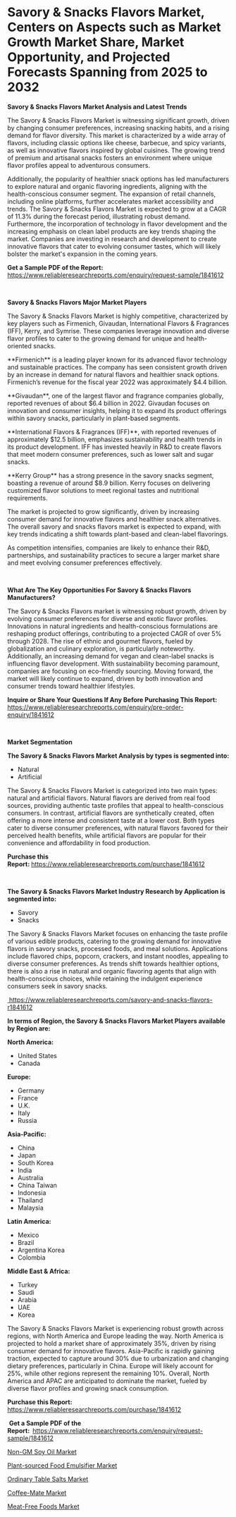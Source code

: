 <p><h1>Savory & Snacks Flavors Market, Centers on Aspects such as Market Growth Market Share, Market Opportunity, and Projected Forecasts Spanning from 2025 to 2032</h1></p><p><strong>Savory & Snacks Flavors Market Analysis and Latest Trends</strong></p>
<p><p>The Savory & Snacks Flavors Market is witnessing significant growth, driven by changing consumer preferences, increasing snacking habits, and a rising demand for flavor diversity. This market is characterized by a wide array of flavors, including classic options like cheese, barbecue, and spicy variants, as well as innovative flavors inspired by global cuisines. The growing trend of premium and artisanal snacks fosters an environment where unique flavor profiles appeal to adventurous consumers.</p><p>Additionally, the popularity of healthier snack options has led manufacturers to explore natural and organic flavoring ingredients, aligning with the health-conscious consumer segment. The expansion of retail channels, including online platforms, further accelerates market accessibility and trends. The Savory & Snacks Flavors Market is expected to grow at a CAGR of 11.3% during the forecast period, illustrating robust demand. Furthermore, the incorporation of technology in flavor development and the increasing emphasis on clean label products are key trends shaping the market. Companies are investing in research and development to create innovative flavors that cater to evolving consumer tastes, which will likely bolster the market's expansion in the coming years.</p></p>
<p><strong>Get a Sample PDF of the Report:&nbsp;</strong> <a href="https://www.reliableresearchreports.com/enquiry/request-sample/1841612?utm_campaign=8&utm_medium=2&utm_source=Github&utm_content=ia&utm_term=15022025&utm_id=savory-snacks-flavors">https://www.reliableresearchreports.com/enquiry/request-sample/1841612</a></p>
<p>&nbsp;</p>
<p><strong>Savory & Snacks Flavors Major Market Players</strong></p>
<p><p>The Savory & Snacks Flavors Market is highly competitive, characterized by key players such as Firmenich, Givaudan, International Flavors & Fragrances (IFF), Kerry, and Symrise. These companies leverage innovation and diverse flavor profiles to cater to the growing demand for unique and health-oriented snacks.</p><p>**Firmenich** is a leading player known for its advanced flavor technology and sustainable practices. The company has seen consistent growth driven by an increase in demand for natural flavors and healthier snack options. Firmenich’s revenue for the fiscal year 2022 was approximately $4.4 billion.</p><p>**Givaudan**, one of the largest flavor and fragrance companies globally, reported revenues of about $6.4 billion in 2022. Givaudan focuses on innovation and consumer insights, helping it to expand its product offerings within savory snacks, particularly in plant-based segments. </p><p>**International Flavors & Fragrances (IFF)**, with reported revenues of approximately $12.5 billion, emphasizes sustainability and health trends in its product development. IFF has invested heavily in R&D to create flavors that meet modern consumer preferences, such as lower salt and sugar snacks.</p><p>**Kerry Group** has a strong presence in the savory snacks segment, boasting a revenue of around $8.9 billion. Kerry focuses on delivering customized flavor solutions to meet regional tastes and nutritional requirements.</p><p>The market is projected to grow significantly, driven by increasing consumer demand for innovative flavors and healthier snack alternatives. The overall savory and snacks flavors market is expected to expand, with key trends indicating a shift towards plant-based and clean-label flavorings.</p><p>As competition intensifies, companies are likely to enhance their R&D, partnerships, and sustainability practices to secure a larger market share and meet evolving consumer preferences effectively.</p></p>
<p>&nbsp;</p>
<p><strong>What Are The Key Opportunities For Savory & Snacks Flavors Manufacturers?</strong></p>
<p><p>The Savory & Snacks Flavors market is witnessing robust growth, driven by evolving consumer preferences for diverse and exotic flavor profiles. Innovations in natural ingredients and health-conscious formulations are reshaping product offerings, contributing to a projected CAGR of over 5% through 2028. The rise of ethnic and gourmet flavors, fueled by globalization and culinary exploration, is particularly noteworthy. Additionally, an increasing demand for vegan and clean-label snacks is influencing flavor development. With sustainability becoming paramount, companies are focusing on eco-friendly sourcing. Moving forward, the market will likely continue to expand, driven by both innovation and consumer trends toward healthier lifestyles.</p></p>
<p><strong>Inquire or Share Your Questions If Any Before Purchasing This Report:</strong> <a href="https://www.reliableresearchreports.com/enquiry/pre-order-enquiry/1841612?utm_campaign=8&utm_medium=2&utm_source=Github&utm_content=ia&utm_term=15022025&utm_id=savory-snacks-flavors">https://www.reliableresearchreports.com/enquiry/pre-order-enquiry/1841612</a></p>
<p>&nbsp;</p>
<p><strong>Market Segmentation</strong></p>
<p><strong>The Savory & Snacks Flavors Market Analysis by types is segmented into:</strong></p>
<p><ul><li>Natural</li><li>Artificial</li></ul></p>
<p><p>The Savory & Snacks Flavors Market is categorized into two main types: natural and artificial flavors. Natural flavors are derived from real food sources, providing authentic taste profiles that appeal to health-conscious consumers. In contrast, artificial flavors are synthetically created, often offering a more intense and consistent taste at a lower cost. Both types cater to diverse consumer preferences, with natural flavors favored for their perceived health benefits, while artificial flavors are popular for their convenience and affordability in food production.</p></p>
<p><strong>Purchase this Report:&nbsp;</strong><a href="https://www.reliableresearchreports.com/purchase/1841612?utm_campaign=8&utm_medium=2&utm_source=Github&utm_content=ia&utm_term=15022025&utm_id=savory-snacks-flavors">https://www.reliableresearchreports.com/purchase/1841612</a></p>
<p>&nbsp;</p>
<p><strong>The Savory & Snacks Flavors Market Industry Research by Application is segmented into:</strong></p>
<p><ul><li>Savory</li><li>Snacks</li></ul></p>
<p><p>The Savory & Snacks Flavors Market focuses on enhancing the taste profile of various edible products, catering to the growing demand for innovative flavors in savory snacks, processed foods, and meal solutions. Applications include flavored chips, popcorn, crackers, and instant noodles, appealing to diverse consumer preferences. As trends shift towards healthier options, there is also a rise in natural and organic flavoring agents that align with health-conscious choices, while retaining the indulgent experience consumers seek in savory snacks.</p></p>
<p><a href="https://www.reliableresearchreports.com/savory-and-snacks-flavors-r1841612?utm_campaign=8&utm_medium=2&utm_source=Github&utm_content=ia&utm_term=15022025&utm_id=savory-snacks-flavors">&nbsp;https://www.reliableresearchreports.com/savory-and-snacks-flavors-r1841612</a></p>
<p><strong>In terms of Region, the Savory & Snacks Flavors Market Players available by Region are:</strong></p>
<p>
    <p> <strong> North America: </strong>
        <ul>
            <li>United States</li>
            <li>Canada</li>
        </ul>
        </p> 
    <p> <strong> Europe: </strong>
        <ul>
            <li>Germany</li>
            <li>France</li>
            <li>U.K.</li>
            <li>Italy</li>
            <li>Russia</li>
        </ul>
        </p> 
    <p> <strong> Asia-Pacific: </strong>
        <ul>
            <li>China</li>
            <li>Japan</li>
            <li>South Korea</li>
            <li>India</li>
            <li>Australia</li>
            <li>China Taiwan</li>
            <li>Indonesia</li>
            <li>Thailand</li>
            <li>Malaysia</li>
        </ul>
        </p> 
    <p> <strong> Latin America: </strong>
        <ul>
            <li>Mexico</li>
            <li>Brazil</li>
            <li>Argentina Korea</li>
            <li>Colombia</li>
        </ul>
        </p> 
    <p> <strong> Middle East & Africa: </strong>
        <ul>
            <li>Turkey</li>
            <li>Saudi</li>
            <li>Arabia</li>
            <li>UAE</li>
            <li>Korea</li>
        </ul>
    </p>
    </p>
<p><p>The Savory & Snacks Flavors Market is experiencing robust growth across regions, with North America and Europe leading the way. North America is projected to hold a market share of approximately 35%, driven by rising consumer demand for innovative flavors. Asia-Pacific is rapidly gaining traction, expected to capture around 30% due to urbanization and changing dietary preferences, particularly in China. Europe will likely account for 25%, while other regions represent the remaining 10%. Overall, North America and APAC are anticipated to dominate the market, fueled by diverse flavor profiles and growing snack consumption.</p></p>
<p><strong>Purchase this Report: </strong><a href="https://www.reliableresearchreports.com/purchase/1841612?utm_campaign=8&utm_medium=2&utm_source=Github&utm_content=ia&utm_term=15022025&utm_id=savory-snacks-flavors">https://www.reliableresearchreports.com/purchase/1841612</a></p>
<p>&nbsp;<strong>Get a Sample PDF of the Report:&nbsp;&nbsp;</strong><a href="https://www.reliableresearchreports.com/enquiry/request-sample/1841612?utm_campaign=8&utm_medium=2&utm_source=Github&utm_content=ia&utm_term=15022025&utm_id=savory-snacks-flavors">https://www.reliableresearchreports.com/enquiry/request-sample/1841612</a></p>
<p><strong></strong></p>
<p><p><a href="https://github.com/ezahdyre/Market-Research-Report-List-1/blob/main/non-gm-soy-oil-market.md?utm_campaign=8&utm_medium=2&utm_source=Github&utm_content=ia&utm_term=15022025&utm_id=savory-snacks-flavors">Non-GM Soy Oil Market</a></p><p><a href="https://github.com/tashiafun920/Market-Research-Report-List-1/blob/main/plant-sourced-food-emulsifier-market.md?utm_campaign=8&utm_medium=2&utm_source=Github&utm_content=ia&utm_term=15022025&utm_id=savory-snacks-flavors">Plant-sourced Food Emulsifier Market</a></p><p><a href="https://github.com/verikaahova/Market-Research-Report-List-1/blob/main/ordinary-table-salts-market.md?utm_campaign=8&utm_medium=2&utm_source=Github&utm_content=ia&utm_term=15022025&utm_id=savory-snacks-flavors">Ordinary Table Salts Market</a></p><p><a href="https://github.com/tshumaalzlam0/Market-Research-Report-List-1/blob/main/coffee-mate-market.md?utm_campaign=8&utm_medium=2&utm_source=Github&utm_content=ia&utm_term=15022025&utm_id=savory-snacks-flavors">Coffee-Mate Market</a></p><p><a href="https://github.com/dingharhouma/Market-Research-Report-List-1/blob/main/meat-free-foods-market.md?utm_campaign=8&utm_medium=2&utm_source=Github&utm_content=ia&utm_term=15022025&utm_id=savory-snacks-flavors">Meat-Free Foods Market</a></p></p>